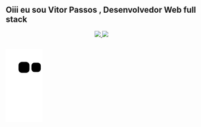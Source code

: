 ## Oiii eu sou Vitor Passos , Desenvolvedor Web full stack
<div align="center">
  <a href="https://github.com/VitorPassoss">
  <img height="180em" src="https://github-readme-stats.vercel.app/api?username=VitorPassoss&show_icons=true&theme=dark&include_all_commits=true&count_private=true"/>
  <img height="180em" src="https://github-readme-stats.vercel.app/api/top-langs/?username=VitorPassoss&layout=compact&langs_count=7&theme=dark"/>
  
</div>


  

</div>
  
  ##
 
<div> 
  

 
 ![Snake animation](https://github.com/rafaballerini/rafaballerini/blob/output/github-contribution-grid-snake.svg)
 
</div>
